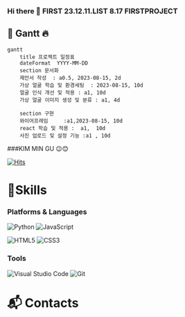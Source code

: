 ### Hi there 👋   FIRST 23.12.11.LIST  8.17 FIRSTPROJECT

## 📖 Gantt :fire:

```mermaid
gantt
    title 프로젝트 일정표
    dateFormat  YYYY-MM-DD
    section 문서화
    제안서 작성  : a0.5, 2023-08-15, 2d
    가상 얼굴 학습 및 환경세팅  : 2023-08-15, 10d
    얼굴 인식 개선 및 적용 : a1, 10d
    가상 얼굴 이미지 생성 및 분류 : a1, 4d

    section 구현 
    와이어프레임     :a1,2023-08-15, 10d
    react 학습 및 적용 :  a1,  10d
    사진 업로드 및 설정 기능 :a1 , 10d

```

###KIM MIN GU 😉😊  

[![Hits](https://hits.seeyoufarm.com/api/count/incr/badge.svg?url=https%3A%2F%2Fgithub.com%2Fmmingu&count_bg=%239DB6DF&title_bg=%2383D1DB&icon=&icon_color=%23E7E7E7&title=hits&edge_flat=false)](https://hits.seeyoufarm.com)

# 💪Skills
### Platforms & Languages
![Python](https://img.shields.io/badge/Python-3776AB.svg?&style=for-the-badge&logo=Python&logoColor=white)
![JavaScript](https://img.shields.io/badge/JavaScript-F7DF1E.svg?&style=for-the-badge&logo=JavaScript&logoColor=white)

![HTML5](https://img.shields.io/badge/HTML5-E34F26.svg?&style=for-the-badge&logo=HTML5&logoColor=white)
![CSS3](https://img.shields.io/badge/CSS3-1572B6.svg?&style=for-the-badge&logo=CSS3&logoColor=white)
### Tools
![Visual Studio Code](https://img.shields.io/badge/Visual%20Studio%20Code-007ACC.svg?&style=for-the-badge&logo=Visual%20Studio%20Code&logoColor=white)
![Git](https://img.shields.io/badge/Git-F05032.svg?&style=for-the-badge&logo=Git&logoColor=white)

# :mailbox_with_mail: Contacts

<!--
**mmingu/mmingu** is a ✨ _special_ ✨ repository because its `README.md` (this file) appears on your GitHub profile.

Here are some ideas to get you started:

- 🔭 I’m currently working on ...
- 🌱 I’m currently learning ...
- 👯 I’m looking to collaborate on ...
- 🤔 I’m looking for help with ...
- 💬 Ask me about ...
- 📫 How to reach me: ...
- 😄 Pronouns: ...
- ⚡ Fun fact: ...
-->
